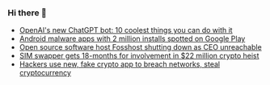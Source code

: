 ### Hi there 👋

<!--START_SECTION:feed-->
* [OpenAI's new ChatGPT bot: 10 coolest things you can do with it](https://www.bleepingcomputer.com/news/technology/openais-new-chatgpt-bot-10-coolest-things-you-can-do-with-it/)
* [Android malware apps with 2 million installs spotted on Google Play](https://www.bleepingcomputer.com/news/security/android-malware-apps-with-2-million-installs-spotted-on-google-play/)
* [Open source software host Fosshost shutting down as CEO unreachable](https://www.bleepingcomputer.com/news/technology/open-source-software-host-fosshost-shutting-down-as-ceo-unreachable/)
* [SIM swapper gets 18-months for involvement in $22 million crypto heist](https://www.bleepingcomputer.com/news/security/sim-swapper-gets-18-months-for-involvement-in-22-million-crypto-heist/)
* [Hackers use new, fake crypto app to breach networks, steal cryptocurrency](https://www.bleepingcomputer.com/news/security/hackers-use-new-fake-crypto-app-to-breach-networks-steal-cryptocurrency/)
<!--END_SECTION:feed-->

<!--
**frankenk/frankenk** is a ✨ _special_ ✨ repository because its `README.md` (this file) appears on your GitHub profile.

Here are some ideas to get you started:

- 🔭 I’m currently working on ...
- 🌱 I’m currently learning ...
- 👯 I’m looking to collaborate on ...
- 🤔 I’m looking for help with ...
- 💬 Ask me about ...
- 📫 How to reach me: ...
- 😄 Pronouns: ...
- ⚡ Fun fact: ...
-->



